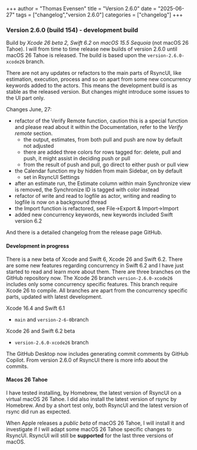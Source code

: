 +++
author = "Thomas Evensen"
title = "Version 2.6.0"
date = "2025-06-27"
tags = ["changelog","version 2.6.0"]
categories = ["changelog"]
+++

### Version 2.6.0 (build 154) - development build

Build by *Xcode 26 beta 2, Swift 6.2* on *macOS 15.5 Sequoia* (not macOS 26 Tahoe). I will from time to time release new builds of version 2.6.0 until macOS 26 Tahoe is released. The build is based upon the `version-2.6.0-xcode26` branch.

There are not any updates or refactors to the main parts of RsyncUI, like estimation, execution, process and so on apart from some new concurrency keywords added to the actors. This means the development build is as stable as the released version. But changes might introduce some issues to the UI part only. 

Changes June, 27:

- refactor of the Verify Remote function, caution this is a special function and please read about it within the Documentation,  refer to the *Verify remote* section.
    - the output, estimates, from both pull and push are now by default not adjusted
    - there are added three colors for rows tagged for: delete, pull and push, it might assist in deciding push or pull
    - from the result of push and pull, go direct to either push or pull view
- the Calendar function my by hidden from main Sidebar, on by default
    - set in RsyncUI Settings
- after an estimate run, the Estimate column within main Synchronize view is removed, the Synchronize ID is tagged with color instead
- refactor of write and read to logfile as actor, writing and reading to logfile is now on a background thread
- the Import function is refactored,  see File->Export & Import->Import
- added new concurrency keywords, new keywords included Swift version 6.2

And there is a detailed changelog from the release page GitHub.

#### Development in progress

There is a new beta of Xcode and Swift 6, Xcode 26 and Swift 6.2. There are some new features regarding concurrency in Swift 6.2 and I have just started to read and learn more about them. There are three branches on the GitHub repository now. The Xcode 26 branch `version-2.6.0-xcode26` includes only some concurrency specific features. This branch require Xcode 26 to compile. All branches are apart from the concurrency specific parts, updated with latest development.

Xcode 16.4 and Swift 6.1

- `main` and `version-2-6-0`branch

Xcode 26 and Swift 6.2 beta

- `version-2.6.0-xcode26` branch

The GitHub Desktop now includes generating commit comments by GitHub Copilot. From version 2.6.0 of RsyncUI there is more info about the commits. 

#### Macos 26 Tahoe

I have tested installing, by Homebrew, the latest version of RsyncUI on a virtual macOS 26 Tahoe. I did also install the latest version of rsync by Homebrew. And by a short test only, both RsyncUI and the latest version of rsync did run as expected. 

When Apple releases a *public beta* of macOS 26 Tahoe, I will install it and investigate if I will adapt some  macOS 26 Tahoe specific changes to RsyncUI. RsyncUI will still be **supported** for the last three versions of macOS.

